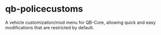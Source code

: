 # qb-policecustoms
A vehicle customization/mod menu for QB-Core, allowing quick and easy modifications that are restricted by default. 
